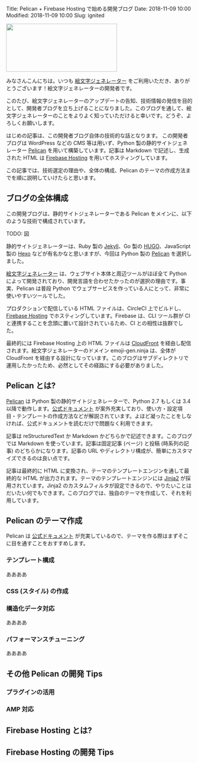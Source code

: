 Title: Pelican + Firebase Hosting で始める開発ブログ
Date: 2018-11-09 10:00
Modified: 2018-11-09 10:00
Slug: ignited

<img src="{static}/images/20181109/thumbnail.png" width="300" height="130" class="thumbnail">

みなさんこんにちは。いつも <a href="https://emoji-gen.ninja" rel="bookmark">絵文字ジェネレーター</a> をご利用いただき、ありがとうございます！絵文字ジェネレーターの開発者です。

このたび、絵文字ジェネレーターのアップデートの告知、技術情報の発信を目的として、開発者ブログを立ち上げることになりました。このブログを通して、絵文字ジェネレーターのことをよりよく知っていただけると幸いです。どうぞ、よろしくお願いします。

はじめの記事は、この開発者ブログ自体の技術的な話となります。
この開発者ブログは WordPress などの CMS 等は用いず、Python 製の静的サイトジェネレーター <a href="https://github.com/getpelican/pelican" target="_blank" rel="noopener">Pelican</a> を用いて構築しています。記事は Markdown で記述し、生成された HTML は <a href="https://firebase.google.com/docs/hosting/?hl=ja" target="_blank" rel="noopener">Firebase Hosting</a> を用いてホスティングしています。

この記事では、技術選定の理由や、全体の構成、Pelican のテーマの作成方法までを順に説明していけたらと思います。

<!-- PELICAN_END_SUMMARY -->

## ブログの全体構成
この開発ブログは、静的サイトジェネレーターである Pelican をメインに、以下のような技術で構成されています。

TODO: 図

静的サイトジェネレーターは、Ruby 製の <a href="https://jekyllrb.com/" target="_blank" rel="noopener">Jekyll</a>、Go 製の <a href="https://gohugo.io/" target="_blank" rel="noopener">HUGO</a>、JavaScript 製の <a href="https://hexo.io/" target="_blank" rel="noopener">Hexo</a> などが有名かなと思いますが、今回は Python 製の <a href="https://github.com/getpelican/pelican" target="_blank" rel="noopener">Pelican</a> を選択しました。

<a href="https://emoji-gen.ninja" rel="bookmark">絵文字ジェネレーター</a> は、ウェブサイト本体と周辺ツールがほぼ全て Python によって開発されており、開発言語を合わせたかったのが選択の理由です。事実、Pelican は普段 Python でウェブサービスを作っている人にとって、非常に使いやすいツールでした。

プロダクションで配信している HTML ファイルは、CircleCI 上でビルドし、<a href="https://firebase.google.com/docs/hosting/?hl=ja" target="_blank" rel="noopener">Firebase Hosting</a> でホスティングしています。Firebase は、CLI ツール群が CI と連携することを念頭に置いて設計されているため、CI との相性は抜群でした。

最終的には Firebase Hosting 上の HTML ファイルは <a href="https://aws.amazon.com/jp/cloudfront/" target="_blank" rel="noopener">CloudFront</a> を経由し配信されます。絵文字ジェネレーターのドメイン emoji-gen.ninja は、全体が CloudFront を経由する設計になっています。このブログはサブディレクトリで運用したかったため、必然としてその経路にする必要がありました。

## Pelican とは?
<a href="https://github.com/getpelican/pelican" target="_blank" rel="noopener">Pelican</a> は Python 製の静的サイトジェネレーターで、Python 2.7 もしくは 3.4 以降で動作します。<a href="http://docs.getpelican.com/en/stable/" target="_blank" rel="noopener">公式ドキュメント</a> が案外充実しており、使い方・設定項目・テンプレートの作成方法などが解説されています。よほど凝ったことをしなければ、公式ドキュメントを読むだけで問題なく利用できます。

記事は reStructuredText か Markdown かどちらかで記述できます。このブログでは Markdown を使っています。記事は固定記事 (ページ) と投稿 (時系列の記事) のどちらかになります。記事の URL やディレクトリ構成が、簡単にカスタマイズできるのは良い点です。

記事は最終的に HTML に変換され、テーマのテンプレートエンジンを通して最終的な HTML が出力されます。テーマのテンプレートエンジンには <a href="http://jinja.pocoo.org/" target="_blank" rel="noopener">Jinja2</a> が採用されています。Jinja2 のカスタムフィルタが設定できるので、やりたいことはだいたい何でもできます。このブログでは、独自のテーマを作成して、それを利用しています。

## Pelican のテーマ作成
Pelican は <a href="http://docs.getpelican.com/en/stable/themes.html">公式ドキュメント</a> が充実しているので、テーマを作る際はまずそこに目を通すことをおすすめします。

### テンプレート構成
ああああ
### CSS (スタイル) の作成
### 構造化データ対応
ああああ
### パフォーマンスチューニング
ああああ
## その他 Pelican の開発 Tips
### プラグインの活用
### AMP 対応

## Firebase Hosting とは?
## Firebase Hosting の開発 Tips
